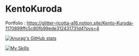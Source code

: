 # KentoKuroda
Portfolio : https://glitter-ricotta-a16.notion.site/Kento-Kuroda-1170899ffc5c80fb99ede312431731d4?pvs=4

[![Anurag's GitHub stats](https://github-readme-stats.vercel.app/api?username=KurodaKento0505)](https://github.com/anuraghazra/github-readme-stats)

[![My Skills](https://skillicons.dev/icons?i=py,cs,c,latex,git,github,docker,anaconda,unity,figma)](https://skillicons.dev)
